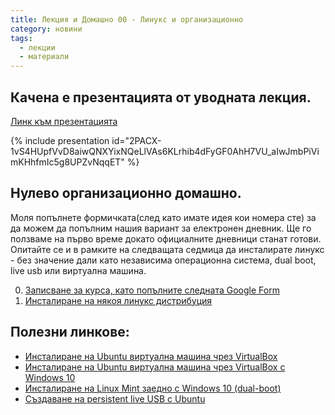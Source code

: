 ```yaml
---
title: Лекция и Домашно 00 - Линукс и организационно
category: новини
tags:
  - лекции
  - материали
---
```


## Качена е презентацията от уводната лекция.

[Линк към презентацията](https://docs.google.com/presentation/d/1M0MuuIULAO3XmAF6nOA4LbRJTgcLQRcQSwk8ii8fMjI/edit?usp=sharing)

{% include presentation id="2PACX-1vS4HUpfVvD8aiwQNXYixNQeLlVAs6KLrhib4dFyGF0AhH7VU_aIwJmbPiVimKHhfmIc5g8UPZvNqqET" %}

## Нулево организационно домашно.

Моля попълнете формичката(след като имате идея кои номера сте) за да можем да попълним нашия вариант за електронен дневник. Ще го ползваме на първо време докато официалните дневници станат готови.
Опитайте се и в рамките на следващата седмица да инсталирате линукс - без значение дали като независима операционна система, dual boot, live usb или виртуална машина.

0. [Записване за курса, като попълните следната Google Form](https://forms.gle/EUDzU5EGwpDhUmuh8)
0. [Инсталиране на някоя линукс дистрибуция](https://elsys.gitbooks.io/survival-guide/content/course-introduction/linux.html)

## Полезни линкове:

* [Инсталиране на Ubuntu виртуална машина чрез VirtualBox](https://www.lifewire.com/install-ubuntu-linux-windows-10-steps-2202108)
* [Инсталиране на Ubuntu виртуална машина чрез VirtualBox  с Windows 10](https://www.lifewire.com/run-ubuntu-within-windows-virtualbox-2202098)
* [Инсталиране на Linux Mint заедно с Windows 10 \(dual-boot\)](https://itsfoss.com/guide-install-linux-mint-16-dual-boot-windows/)
* [Създаване на persistent live USB с Ubuntu](https://wiki.ubuntu.com/LiveUsbPendrivePersistent)
